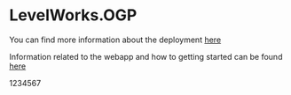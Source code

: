# LevelWorks.OGP

You can find more information about the deployment [here](./deploy/README.md)

Information related to the webapp and how to getting started can be found [here](./webapp/README.md)

1234567
